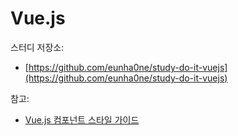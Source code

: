 # Vue.js

스터디 저장소:

- [https://github.com/eunha0ne/study-do-it-vuejs](https://github.com/eunha0ne/study-do-it-vuejs)

참고:

- [Vue.js 컴포넌트 스타일 가이드](https://vuejs-kr.github.io/jekyll/update/2017/03/13/vuejs-component-style-guide)
